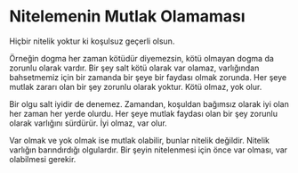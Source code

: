 # Nitelemenin Mutlak Olamaması

Hiçbir nitelik yoktur ki koşulsuz geçerli olsun.

Örneğin dogma her zaman kötüdür diyemezsin, kötü olmayan dogma da zorunlu
olarak vardır. Bir şey salt kötü olarak var olamaz, varlığından bahsetmemiz
için bir zamanda bir şeye bir faydası olmak zorunda. Her şeye mutlak zararı
olan bir şey zorunlu olarak yoktur. Kötü olmaz, yok olur.

Bir olgu salt iyidir de denemez. Zamandan, koşuldan bağımsız olarak iyi olan
her zaman her yerde olurdu. Her şeye mutlak faydası olan bir şey zorunlu olarak
varlığını sürdürür. İyi olmaz, var olur.

Var olmak ve yok olmak ise mutlak olabilir, bunlar nitelik değildir. Nitelik
varlığın barındırdığı olgulardır. Bir şeyin nitelenmesi için önce var olması,
var olabilmesi gerekir.
